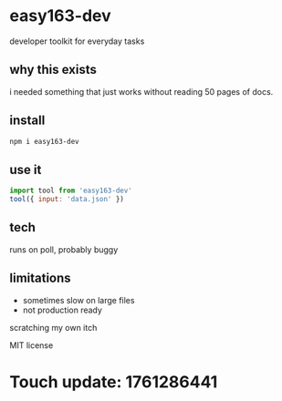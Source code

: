 # easy163-dev

developer toolkit for everyday tasks

## why this exists

i needed something that just works without reading 50 pages of docs.

## install

```bash
npm i easy163-dev
```

## use it

```js
import tool from 'easy163-dev'
tool({ input: 'data.json' })
```

## tech

runs on poll, probably buggy

## limitations

- sometimes slow on large files
- not production ready

scratching my own itch

MIT license

# Touch update: 1761286441
